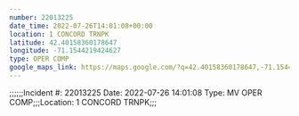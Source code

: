 ```yaml
---
number: 22013225
date_time: 2022-07-26T14:01:08+00:00
location: 1 CONCORD TRNPK
latitude: 42.40158360178647
longitude: -71.1544219424627
type: OPER COMP
google_maps_link: https://maps.google.com/?q=42.40158360178647,-71.1544219424627
---
```


;;;;;;Incident #: 22013225  Date: 2022-07-26 14:01:08   Type: MV OPER COMP;;;Location: 1 CONCORD TRNPK;;;
